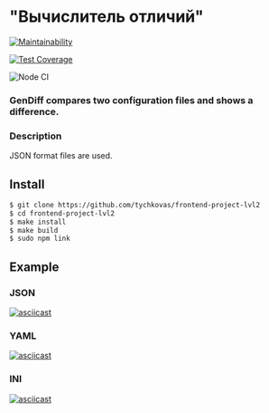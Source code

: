 # "Вычислитель отличий"
[![Maintainability](https://api.codeclimate.com/v1/badges/9bea08fa6ac93b2fd866/maintainability)](https://codeclimate.com/github/tychkovas/frontend-project-lvl2/maintainability) 

[![Test Coverage](https://api.codeclimate.com/v1/badges/9bea08fa6ac93b2fd866/test_coverage)](https://codeclimate.com/github/tychkovas/frontend-project-lvl2/test_coverage)

![Node CI](https://github.com/tychkovas/frontend-project-lvl2/workflows/Node.js%20CI/badge.svg)

### GenDiff compares two configuration files and shows a difference.

### Description
JSON format files are used.

## Install

```sh
$ git clone https://github.com/tychkovas/frontend-project-lvl2
$ cd frontend-project-lvl2
$ make install
$ make build
$ sudo npm link
```

## Example 
### JSON
[![asciicast](https://asciinema.org/a/329147.svg)](https://asciinema.org/a/329147)

### YAML
[![asciicast](https://asciinema.org/a/O2MamekoBKa00LoJ7zCOn9eBE.svg)](https://asciinema.org/a/O2MamekoBKa00LoJ7zCOn9eBE)

### INI
[![asciicast](https://asciinema.org/a/332658.svg)](https://asciinema.org/a/332658)
